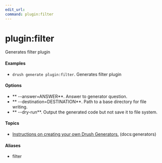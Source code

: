 ```yaml
---
edit_url: 
command: plugin:filter
---
```

# plugin:filter

Generates filter plugin

#### Examples

- <code>drush generate plugin:filter</code>. Generates filter plugin

#### Options

- ** --answer=ANSWER**. Answer to generator question.
- ** --destination=DESTINATION**. Path to a base directory for file writing.
- ** --dry-run**. Output the generated code but not save it to file system.

#### Topics

- [Instructions on creating your own Drush Generators.](../../vendor/drush/drush/docs/generators.md) (docs:generators)

#### Aliases

- filter

